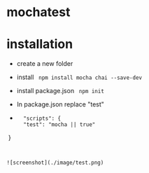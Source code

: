 # mochatest
# installation
- create a new folder
- install ``` npm install mocha chai --save-dev```
- install package.json ``` npm init```

- In package.json replace "test"


* ```
    "scripts": {
    "test": "mocha || true"
  }
  ```


![screenshot](./image/test.png)

